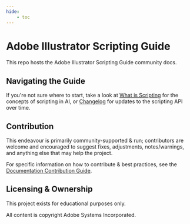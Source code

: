 ```yaml
---
hide:
    - toc
---
```


# Adobe Illustrator Scripting Guide

This repo hosts the Adobe Illustrator Scripting Guide community docs.

## Navigating the Guide

If you're not sure where to start, take a look at [What is Scripting](./introduction/whatIsScripting.md) for the concepts of scripting in AI, or [Changelog](./introduction/changelog.md) for updates to the scripting API over time.

## Contribution

This endeavour is primarily community-supported & run; contributors are welcome and encouraged to suggest fixes, adjustments, notes/warnings, and anything else that may help the project.

For specific information on how to contribute & best practices, see the [Documentation Contribution Guide](https://docsforadobe.dev/contributing/contribution-guide/).

## Licensing & Ownership

This project exists for educational purposes only.

All content is copyright Adobe Systems Incorporated.
